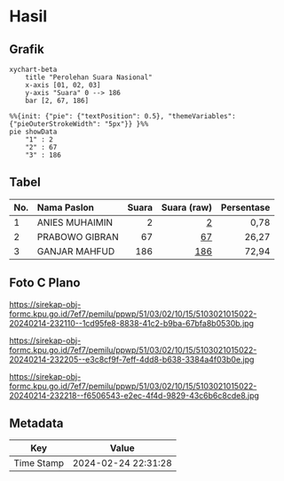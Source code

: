 # Hasil

## Grafik

```mermaid
xychart-beta
    title "Perolehan Suara Nasional"
    x-axis [01, 02, 03]
    y-axis "Suara" 0 --> 186
    bar [2, 67, 186]
```

```mermaid
%%{init: {"pie": {"textPosition": 0.5}, "themeVariables": {"pieOuterStrokeWidth": "5px"}} }%%
pie showData
    "1" : 2
    "2" : 67
    "3" : 186
```

## Tabel

| No. | Nama Paslon    | Suara | Suara (raw) | Persentase |
|:--- |:-------------- | -----:| -----------:| ----------:|
| 1   | ANIES MUHAIMIN | 2     | [2][p-1]    | 0,78       |
| 2   | PRABOWO GIBRAN | 67    | [67][p-2]   | 26,27      |
| 3   | GANJAR MAHFUD  | 186   | [186][p-3]  | 72,94      |


[p-1]: https://github.com/gigit-pemilu/pemilu-2024/blob/main/pilpres/hitung-suara/sub/51-bali/sub/03-badung/sub/02-mengwi/sub/1015-sading/sub/022-tps/sub/paslon-1.txt
[p-2]: https://github.com/gigit-pemilu/pemilu-2024/blob/main/pilpres/hitung-suara/sub/51-bali/sub/03-badung/sub/02-mengwi/sub/1015-sading/sub/022-tps/sub/paslon-2.txt
[p-3]: https://github.com/gigit-pemilu/pemilu-2024/blob/main/pilpres/hitung-suara/sub/51-bali/sub/03-badung/sub/02-mengwi/sub/1015-sading/sub/022-tps/sub/paslon-3.txt

## Foto C Plano

https://sirekap-obj-formc.kpu.go.id/7ef7/pemilu/ppwp/51/03/02/10/15/5103021015022-20240214-232110--1cd95fe8-8838-41c2-b9ba-67bfa8b0530b.jpg

https://sirekap-obj-formc.kpu.go.id/7ef7/pemilu/ppwp/51/03/02/10/15/5103021015022-20240214-232205--e3c8cf9f-7eff-4dd8-b638-3384a4f03b0e.jpg

https://sirekap-obj-formc.kpu.go.id/7ef7/pemilu/ppwp/51/03/02/10/15/5103021015022-20240214-232218--f6506543-e2ec-4f4d-9829-43c6b6c8cde8.jpg


## Metadata

| Key        | Value               |
| ---------- | ------------------- |
| Time Stamp | 2024-02-24 22:31:28 |



